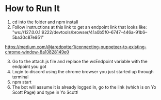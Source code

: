 # How to Run It
1) cd into the folder and npm install
2) Follow instructions at this link to get an endpoint link that looks like: 
"ws://127.0.0.1:9222/devtools/browser/41a0b5f0–6747–446a-91b6–5ba30c87e951"

https://medium.com/@jaredpotter1/connecting-puppeteer-to-existing-chrome-window-8a10828149e0

3) Go to the attach.js file and replace the wsEndpoint variable with the endpoint you got
4) Login to discord using the chrome browser you just started up through terminal
5) npm start
6) The bot will assume it is already logged in, go to the link (which is on Yo Scott Page) and type in Yo Scott!